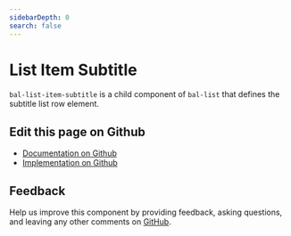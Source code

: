 ```yaml
---
sidebarDepth: 0
search: false
---
```



# List Item Subtitle

`bal-list-item-subtitle` is a child component of `bal-list` that defines the subtitle list row element.




<ClientOnly><docs-component-tabs></docs-component-tabs></ClientOnly>

<!-- docs:child of bal-list -->




## Edit this page on Github

* [Documentation on Github](https://github.com/baloise/design-system/blob/master/docs/src/components/components/bal-list-item-subtitle.md)
* [Implementation on Github](https://github.com/baloise/design-system/blob/master/packages/components/src/components/bal-list-item-subtitle)

## Feedback

Help us improve this component by providing feedback, asking questions, and leaving any other comments on [GitHub](https://github.com/baloise/design-system/issues/new).

